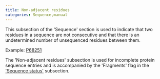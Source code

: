 ```yaml
---
title: Non-adjacent residues
categories: Sequence,manual
---
```


This subsection of the 'Sequence' section is used to indicate that two residues in a sequence are not consecutive and that there is an undetermined number of unsequenced residues between them.

Example: [P68251](http://www.uniprot.org/uniprotkb/P68251#sequences)

The 'Non-adjacent residues' subsection is used for incomplete protein sequence entries and is accompanied by the 'Fragments' flag in the ['Sequence status'](http://www.uniprot.org/manual/sequence_status) subsection.
